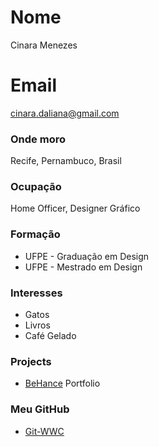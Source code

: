 # Nome
Cinara Menezes

# Email
cinara.daliana@gmail.com

### Onde moro
Recife, Pernambuco, Brasil

### Ocupação
Home Officer, Designer Gráfico

### Formação
- UFPE - Graduação em Design
- UFPE - Mestrado em Design

### Interesses
- Gatos
- Livros
- Café Gelado


### Projects
- [BeHance](https://www.behance.net/user/?username=cinmnzs) Portfolio

### Meu GitHub
- [Git-WWC](https://github.com/cinaradaliana)